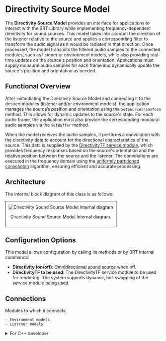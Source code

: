 # Directivity Source Model  

The **Directivity Source Model** provides an interface for applications to interact with the BRT Library while implementing frequency-dependent directivity for sound sources. This model takes into account the direction of the listener relative to the source and applies a corresponding filter to transform the audio signal as it would be radiated in that direction. Once processed, the model transmits the filtered audio samples to the connected modules, such as listener or environment models, while also providing real-time updates on the source's position and orientation. Applications must supply monaural audio samples for each frame and dynamically update the source's position and orientation as needed.  

## Functional Overview  

After instantiating the Directivity Source Model and connecting it to the desired modules (listener and/or environment models), the application manages the source’s position and orientation using the `SetSourceTransform` method. This allows for dynamic updates to the source's state. For each audio frame, the application must also provide the corresponding monaural audio samples via the `SetBuffer` method.

When the model receives the audio samples, it performs a convolution with the directivity data to account for the directional characteristics of the source. This data is supplied by the [DirectivityTF service module](../service-modules/service-directivity-tf.md), which provides frequency responses based on the source's orientation and the relative position between the source and the listener. The convolutions are executed in the frequency domain using the [uniformly partitioned convolution](../processing-modules/uniform-partitioned-convolution.md) algorithm, ensuring efficient and accurate processing.  


## Architecture

The internal block diagram of this class is as follows:
<div style="border: 1px solid #000; padding: 10px; display: inline-block;">
    <img src="/BRT-Documentation/assets/sysmldiagrams/none.png" alt="Directivity Sound Source Model Internal diagram" style="display: block; margin: 0 auto;">
    <p style="text-align: center;">Directivity Sound Source Model Internal diagram.</p>
</div>

## Configuration Options

This model allows configuration by calling its methods or by BRT internal commands:

- **Directivity (on/off)**: Omnidirectional sound source when off.
- **DirectivityTF to be used**: The DirectivityTF service module to be used for rendering. The system supports dynamic, hot-swapping of the service module being used.

## Connections

Modules to which it connects:

    - Environment models
    - Listener models    

<details>
<summary>For C++ developer</summary>

<ul>
<li><strong>File</strong>: /include/SourceModels/SourceDirectivityModel.hpp</li>
<li><strong>Class name</strong>: CSourceDirectivityModel</li>
<li><strong>Inheritance</strong>: CSourceModelBase</li>
<li><strong>Namespace</strong>: BRTSourceModel</li>
</ul> 

<h2>Class inheritance diagram</h2>
<div style="border: 1px solid #000; padding: 10px; display: inline-block;">
    <img src="/BRT-Documentation/assets/sysmldiagrams/SourceModelsClassDiagram.png" alt="Directivity Source Model Class diagram" style="display: block; margin: 0 auto;">
    <p style="text-align: center;">Directivity Source Model Class diagram.</p>
</div>
<br>

<h2>How to instantiate</h2>

```cpp
// Assuming that the ID of this environment model is contained in _environmentID.
brtManager.BeginSetup();
std::shared_ptr<BRTSourceModel::CSourceDirectivityModel> soundSource = brtManager->CreateSoundSource<BRTSourceModel::CSourceDirectivityModel>(soundSourceID);
brtManager.EndSetup();
if (soundSource == nullptr) {
	// error	
}
```
<h2>How to connect</h2>
Connect it to a listener model.

```cpp
// Assuming that the soundSource could be a ID(string) or a std::shared_ptr<BRTSourceModel::CSourceModelBase>;
std::shared_ptr<BRTListenerModel::CListenerModelBase> listenerModel = brtManager->GetListenerModel<BRTListenerModel::CListenerModelBase>(_listenerModelID);
if (listenerModel != nullptr) {			
	bool control = listenerModel->ConnectSoundSource(soundSource);
}
```

Connect it to a environment model.
```cpp
// Assuming that the ID of this source model is contained in _sourceID and 
// that the ID of this environment is contained in _environmentModelID.
std::shared_ptr<BRTEnvironmentModel::CEnviromentModelBase> environmentModel = brtManager->GetEnvironmentModel<BRTEnvironmentModel::CEnviromentModelBase>(_environmentModelID);
if (environmentModel != nullptr) {			
	bool control = environmentModel->ConnectSoundSource(_sourceID);
}
```


<h2>Public methods</h2>

```cpp

void SetBuffer(const CMonoBuffer<float>& _buffer)
CMonoBuffer<float> GetBuffer()

void SetSourceTransform(Common::CTransform _transform)
const Common::CTransform& GetSourceTransform() const

std::string GetID()

TSourceType GetSourceType()

bool SetDirectivityTF(std::shared_ptr< BRTServices::CDirectivityTF > _sourceDirectivityTF) override
std::shared_ptr<BRTServices::CDirectivityTF> GetDirectivityTF() override
void RemoveDirectivityTF() override

void SetDirectivityEnable(bool _enabled) override

```


</details>